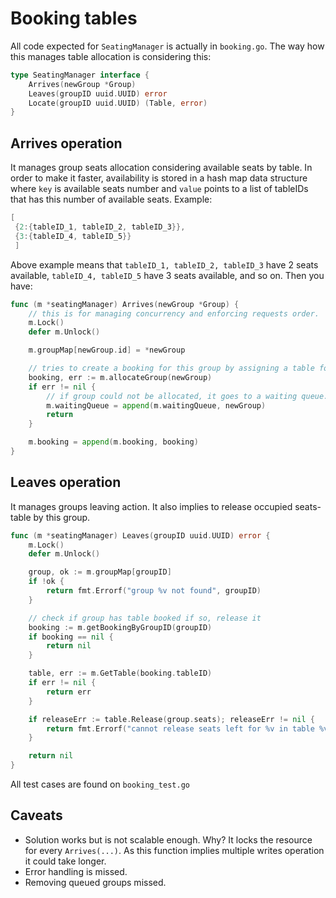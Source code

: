 # Booking tables

All code expected for `SeatingManager` is actually in `booking.go`. The way how this manages table allocation is considering this:
```go
type SeatingManager interface {
	Arrives(newGroup *Group)
	Leaves(groupID uuid.UUID) error
	Locate(groupID uuid.UUID) (Table, error)
}
```

## Arrives operation
It manages group seats allocation considering available seats by table. In order to make it faster, availability is stored in a hash map data 
structure where `key` is available seats number and `value` points to a list of tableIDs that has this number of available seats. Example:
```go
[
 {2:{tableID_1, tableID_2, tableID_3}},
 {3:{tableID_4, tableID_5}}
 ]
```
Above example means that ``tableID_1, tableID_2, tableID_3`` have 2 seats available, `tableID_4, tableID_5` have 3 seats available, and so on.
Then you have:
```go
func (m *seatingManager) Arrives(newGroup *Group) {
	// this is for managing concurrency and enforcing requests order.
	m.Lock()
	defer m.Unlock()

	m.groupMap[newGroup.id] = *newGroup

	// tries to create a booking for this group by assigning a table for it.
	booking, err := m.allocateGroup(newGroup)
	if err != nil {
		// if group could not be allocated, it goes to a waiting queue.
		m.waitingQueue = append(m.waitingQueue, newGroup)
		return
	}

	m.booking = append(m.booking, booking)
}
```

## Leaves operation
It manages groups leaving action. It also implies to release occupied seats-table by this group.
```go
func (m *seatingManager) Leaves(groupID uuid.UUID) error {
	m.Lock()
	defer m.Unlock()

	group, ok := m.groupMap[groupID]
	if !ok {
		return fmt.Errorf("group %v not found", groupID)
	}

	// check if group has table booked if so, release it
	booking := m.getBookingByGroupID(groupID)
	if booking == nil {
		return nil
	}

	table, err := m.GetTable(booking.tableID)
	if err != nil {
		return err
	}

	if releaseErr := table.Release(group.seats); releaseErr != nil {
		return fmt.Errorf("cannot release seats left for %v in table %v", group.id, table.id)
	}

	return nil
}
```
All test cases are found on ``booking_test.go``

## Caveats
- Solution works but is not scalable enough. Why? It locks the resource for every ``Arrives(...)``. As this function implies multiple writes operation
it could take longer. 
- Error handling is missed.
- Removing queued groups missed.